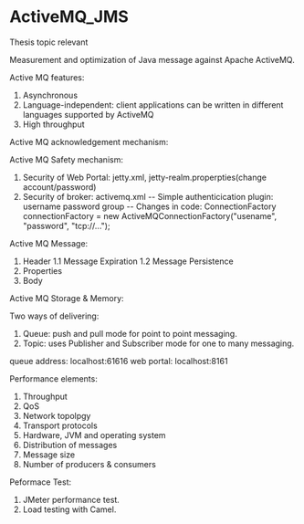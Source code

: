 # ActiveMQ_JMS
Thesis topic relevant

Measurement and optimization of Java message against Apache ActiveMQ.

Active MQ features:
  1. Asynchronous
  2. Language-independent: client applications can be written in different languages supported by ActiveMQ
  3. High throughput
  
Active MQ acknowledgement mechanism:

Active MQ Safety mechanism:
 1. Security of Web Portal: jetty.xml, jetty-realm.properpties(change account/password)
 2. Security of broker: activemq.xml
    -- Simple authenticication plugin: username password group
    -- Changes in code: ConnectionFactory connectionFactory = new ActiveMQConnectionFactory("usename", "password", "tcp://...");

Active MQ Message:
  1. Header
    1.1 Message Expiration
    1.2 Message Persistence
  2. Properties
  3. Body

Active MQ Storage & Memory:


Two ways of delivering: 
1. Queue: push and pull mode for point to point messaging.
2. Topic: uses Publisher and Subscriber mode for one to many messaging.

queue address: localhost:61616
web portal: localhost:8161

Performance elements:
  1. Throughput
  2. QoS
  3. Network topolpgy
  4. Transport protocols
  5. Hardware, JVM and operating system
  6. Distribution of messages
  7. Message size
  8. Number of producers & consumers
  
Peformace Test: 
  1. JMeter performance test.
  2. Load testing with Camel.
